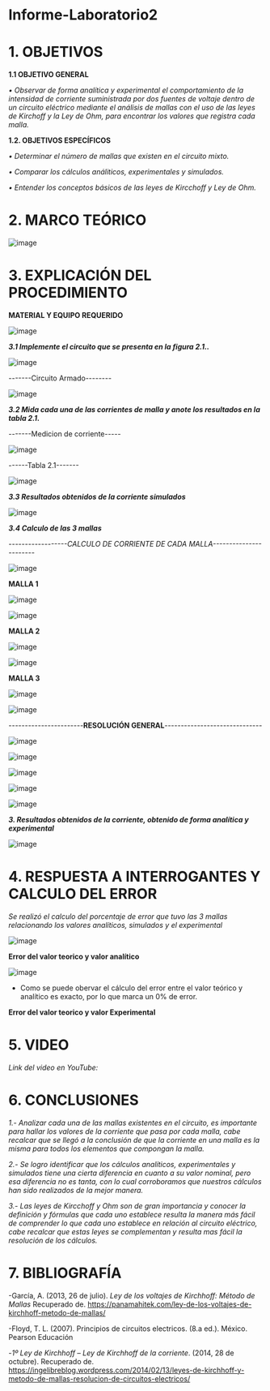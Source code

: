 # Informe-Laboratorio2

# 1. OBJETIVOS

**1.1 OBJETIVO GENERAL**

*•	Observar de forma analítica y experimental el comportamiento de la intensidad de corriente suministrada por dos fuentes de voltaje dentro de un circuito eléctrico
  mediante el análisis de mallas con el uso de las leyes de Kirchoff y la Ley de Ohm, para encontrar los valores que registra cada malla.*

**1.2. OBJETIVOS ESPECÍFICOS**

*•	Determinar el número de mallas que existen en el circuito mixto.*

*•	Comparar los cálculos análiticos, experimentales y simulados.*

*•	Entender los conceptos básicos de las leyes de Kircchoff y Ley de Ohm.*

# 2. MARCO TEÓRICO

![image](https://user-images.githubusercontent.com/104925648/202615078-2b2755f3-baee-4c66-9df8-f62b737df6b2.png)

# 3. EXPLICACIÓN DEL PROCEDIMIENTO

**MATERIAL Y EQUIPO REQUERIDO**

![image](https://user-images.githubusercontent.com/104925648/202581773-2056e8db-75f5-48e0-aa9f-aa335bdc36b9.png)

***3.1 Implemente el circuito que se presenta en la figura 2.1..***

![image](https://user-images.githubusercontent.com/104925648/202581817-5f94189a-0cb4-4109-b366-08495743d36c.png)

-------Circuito Armado--------

![image](https://user-images.githubusercontent.com/104925648/202581840-32452219-6e34-4b2c-8312-feb569298039.png)


***3.2 Mida cada una de las corrientes de malla y anote los resultados en la tabla 2.1.***

-------Medicion de corriente-----

![image](https://user-images.githubusercontent.com/116774906/202622647-beead927-a926-4d44-9e3a-bb48aafc4cc7.png)

------Tabla 2.1-------

![image](https://user-images.githubusercontent.com/104925648/202590738-6a120d0e-081b-4cbb-81e3-fd37c27dad02.png)


***3.3 Resultados obtenidos de la corriente simulados***

![image](https://user-images.githubusercontent.com/104925648/202591837-1007a75f-43c6-4718-a558-dcd6d9a66103.png)

***3.4 Calculo de las 3 mallas***

*------------------CALCULO DE CORRIENTE DE CADA MALLA-----------------------*

![image](https://user-images.githubusercontent.com/104925648/202628428-db15e1fd-32ef-49af-a882-888e4f2d087c.png)

**MALLA 1**

![image](https://user-images.githubusercontent.com/116774906/202616531-141f14fb-6206-4420-aff2-87f44da13667.png)

![image](https://user-images.githubusercontent.com/104925648/202628480-b2ecab63-72f8-418a-af94-56abda78dc60.png)


**MALLA 2**

![image](https://user-images.githubusercontent.com/116774906/202616581-fd755ab6-999b-4167-8145-71978ab5549a.png)

![image](https://user-images.githubusercontent.com/104925648/202628525-92e779ea-9403-4620-8eec-ecd292f3bca4.png)

**MALLA 3**

![image](https://user-images.githubusercontent.com/116774906/202616684-ce267082-d6e0-4188-9c78-31d358921bb3.png)

![image](https://user-images.githubusercontent.com/104925648/202628572-41f089be-87ba-446b-b8fa-91b38399f37d.png)

-----------------------**RESOLUCIÓN GENERAL**------------------------------

![image](https://user-images.githubusercontent.com/104925648/202628681-214c612d-73a7-4d66-b90d-3ea42fec1a6b.png)

![image](https://user-images.githubusercontent.com/104925648/202628718-dd698a67-9d94-49e5-aaca-bd5c59b61e04.png)

![image](https://user-images.githubusercontent.com/104925648/202628756-d7dd2533-1755-41d1-9a70-4c7b96c297cc.png)

![image](https://user-images.githubusercontent.com/104925648/202628784-c7b71e99-85c4-4bae-b2df-1f75616285f9.png)

![image](https://user-images.githubusercontent.com/104925648/202628825-93519d99-06aa-460d-a15d-cdf498c1ecfa.png)

***3. Resultados obtenidos de la corriente, obtenido de forma analítica y experimental***

![image](https://user-images.githubusercontent.com/104925648/202628877-0448659d-bb22-40f8-a94f-b58fde1c6cf3.png)


# 4. RESPUESTA A INTERROGANTES Y CALCULO DEL ERROR

*Se realizó el calculo del porcentaje de error que tuvo las 3 mallas relacionando los valores analíticos, simulados y el experimental*

![image](https://user-images.githubusercontent.com/116774906/202626856-7f2a1e7a-0f72-4d4c-a7d0-bc265e08ebc2.png)

**Error del valor teorico y valor analítico**

![image](https://user-images.githubusercontent.com/116774906/202627376-fa6ac260-2300-4c3d-858e-457b1a357c86.png)

- Como se puede obervar el cálculo del error entre el valor teórico y analítico es exacto, por lo que marca un 0% de error.

**Error del valor teorico y valor Experimental**


# 5. VIDEO

*Link del video en YouTube:*


# 6. CONCLUSIONES

*1.- Analizar cada una de las mallas existentes en el circuito, es importante para hallar los valores de la corriente que pasa por cada malla, cabe recalcar que se llegó a la conclusión de que la corriente en una malla es la misma para todos los elementos que compongan la malla.*

*2.- Se logro identificar que los cálculos analíticos, experimentales y simulados tiene una cierta diferencia en cuanto a su valor nominal, pero esa diferencia no es tanta, con lo cual corroboramos que nuestros cálculos han sido realizados de la mejor manera.*

*3.- Las leyes de Kircchoff y Ohm son de gran importancia y conocer la definición y fórmulas que cada uno establece resulta la manera más fácil de comprender lo que cada uno establece en relación al circuito eléctrico, cabe recalcar que estas leyes se complementan y resulta mas fácil la resolución de los cálculos.*

# 7. BIBLIOGRAFÍA

-García, A. (2013, 26 de julio). *Ley de los voltajes de Kirchhoff: Método de Mallas* Recuperado de. https://panamahitek.com/ley-de-los-voltajes-de-kirchhoff-metodo-de-mallas/

-Floyd, T. L. (2007). Principios de circuitos electricos. (8.a ed.). México. Pearson Educación

-*1º Ley de Kirchhoff – Ley de Kirchhoff de la corriente*. (2014, 28 de octubre). Recuperado de. https://ingelibreblog.wordpress.com/2014/02/13/leyes-de-kirchhoff-y-metodo-de-mallas-resolucion-de-circuitos-electricos/
